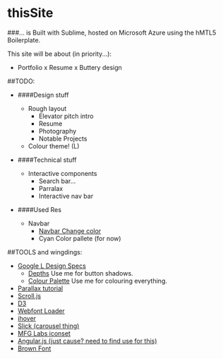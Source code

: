 thisSite
========

###... is Built with Sublime, hosted on Microsoft Azure using the hMTL5 Boilerplate.

This site will be about (in priority...):
- Portfolio x Resume x Buttery design

##TODO:

- ####Design stuff
    - Rough layout
    	- Elevator pitch intro
    	- Resume
    	- Photography
    	- Notable Projects
    - Colour theme! (L)

- ####Technical stuff
    - Interactive components
        - Search bar...
        - Parralax
        - Interactive nav bar
- ####Used Res
    - Navbar
        - [Navbar Change color](http://stackoverflow.com/questions/18529274/change-navbar-color-in-twitter-bootstrap-3)
        - Cyan Color pallete (for now)

##TOOLS and wingdings:

- [Google L Design Specs](http://www.google.com/design/spec/material-design/introduction.html)
	- [Depths](http://www.google.com/design/spec/layout/layout-principles.html#layout-principles-dimensionality) Use me for button shadows.
	- [Colour Palette](http://www.google.com/design/spec/style/color.html) Use me for colouring everything.
- [Parallax tutorial](https://ihatetomatoes.net/how-to-create-a-parallax-scrolling-website-part-2/)
- [Scroll.js](https://github.com/hakimel/stroll.js)
- [D3](https://github.com/mbostock/d3)
- [Webfont Loader](https://github.com/typekit/webfontloader)
- [ihover](https://github.com/gudh/ihover)
- [Slick (carousel thing)](https://github.com/kenwheeler/slick)
- [MFG Labs iconset](https://github.com/MfgLabs/mfglabs-iconset)
- [Angular.js (just cause? need to find use for this)](https://github.com/angular/angular.js)
- [Brown Font](http://fontsinuse.com/typefaces/7385/ll-brown)